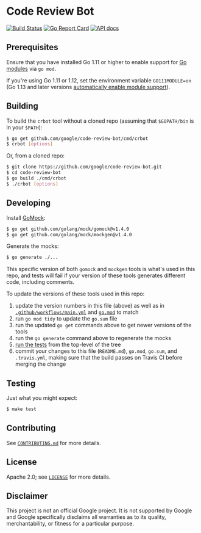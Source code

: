 # Code Review Bot

[![Build Status][github-ci-badge]][github-ci-url]
[![Go Report Card][go-report-card-badge]][go-report-card-url]
[![API docs][godoc-badge]][godoc-url]

[github-ci-badge]: https://github.com/google/code-review-bot/actions/workflows/main.yml/badge.svg
[github-ci-url]: https://github.com/google/code-review-bot/actions/workflows/main.yml
[go-report-card-badge]: https://goreportcard.com/badge/github.com/google/code-review-bot
[go-report-card-url]: https://goreportcard.com/report/github.com/google/code-review-bot
[godoc-badge]: https://img.shields.io/badge/godoc-reference-5272B4.svg
[godoc-url]: https://godoc.org/github.com/google/code-review-bot

## Prerequisites

Ensure that you have installed Go 1.11 or higher to enable support for [Go
modules](https://github.com/golang/go/wiki/Modules) via `go mod`.

If you're using Go 1.11 or 1.12, set the environment variable `GO111MODULE=on`
(Go 1.13 and later versions [automatically enable module
support](https://blog.golang.org/modules2019)).

## Building

To build the `crbot` tool without a cloned repo (assuming that `$GOPATH/bin` is
in your `$PATH`):

```bash
$ go get github.com/google/code-review-bot/cmd/crbot
$ crbot [options]
```

Or, from a cloned repo:

```bash
$ git clone https://github.com/google/code-review-bot.git
$ cd code-review-bot
$ go build ./cmd/crbot
$ ./crbot [options]
```

## Developing

Install [GoMock](https://github.com/golang/mock):

```bash
$ go get github.com/golang/mock/gomock@v1.4.0
$ go get github.com/golang/mock/mockgen@v1.4.0
```

Generate the mocks:

```bash
$ go generate ./...
```

This specific version of both `gomock` and `mockgen` tools is what's used in
this repo, and tests will fail if your version of these tools generates
different code, including comments.

To update the versions of these tools used in this repo:

1. update the version numbers in this file (above) as well as in
   [`.github/workflows/main.yml`](.github/workflows/main.yml) and
   [`go.mod`](go.mod) to match
1. run `go mod tidy` to update the `go.sum` file
1. run the updated `go get` commands above to get newer versions of the tools
1. run the `go generate` command above to regenerate the mocks
1. [run the tests](#testing) from the top-level of the tree
1. commit your changes to this file (`README.md`), `go.mod`, `go.sum`, and
   `.travis.yml`, making sure that the build passes on Travis CI before merging
   the change

## Testing

Just what you might expect:

```bash
$ make test
```

## Contributing

See [`CONTRIBUTING.md`](CONTRIBUTING.md) for more details.

## License

Apache 2.0; see [`LICENSE`](LICENSE) for more details.

## Disclaimer

This project is not an official Google project. It is not supported by Google
and Google specifically disclaims all warranties as to its quality,
merchantability, or fitness for a particular purpose.
